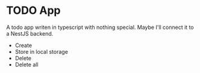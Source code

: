 # TODO App

A todo app writen in typescript with nothing special. Maybe I'll connect it to a NestJS backend.

- Create
- Store in local storage
- Delete
- Delete all
